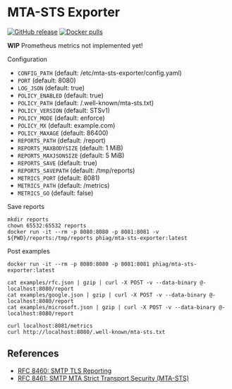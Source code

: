 # MTA-STS Exporter

[![GitHub release](https://img.shields.io/github/release/phi-ag/mta-sts-exporter.svg?logo=github&style=flat-square)](https://github.com/phi-ag/mta-sts-exporter/releases/latest)
[![Docker pulls](https://img.shields.io/docker/pulls/phiag/mta-sts-exporter.svg?logo=docker&style=flat-square)](https://hub.docker.com/r/phiag/mta-sts-exporter/tags)

**WIP** Prometheus metrics not implemented yet!

Configuration

- `CONFIG_PATH` (default: /etc/mta-sts-exporter/config.yaml)
- `PORT` (default: 8080)
- `LOG_JSON` (default: true)
- `POLICY_ENABLED` (default: true)
- `POLICY_PATH` (default: /.well-known/mta-sts.txt)
- `POLICY_VERSION` (default: STSv1)
- `POLICY_MODE` (default: enforce)
- `POLICY_MX` (default: example.com)
- `POLICY_MAXAGE` (default: 86400)
- `REPORTS_PATH` (default: /report)
- `REPORTS_MAXBODYSIZE` (default: 1 MiB)
- `REPORTS_MAXJSONSIZE` (default: 5 MiB)
- `REPORTS_SAVE` (default: true)
- `REPORTS_SAVEPATH` (default: /tmp/reports)
- `METRICS_PORT` (default: 8081)
- `METRICS_PATH` (default: /metrics)
- `METRICS_GO` (default: false)

Save reports

    mkdir reports
    chown 65532:65532 reports
    docker run -it --rm -p 8080:8080 -p 8081:8081 -v ${PWD}/reports:/tmp/reports phiag/mta-sts-exporter:latest

Post examples

    docker run -it --rm -p 8080:8080 -p 8081:8081 phiag/mta-sts-exporter:latest

    cat examples/rfc.json | gzip | curl -X POST -v --data-binary @- localhost:8080/report
    cat examples/google.json | gzip | curl -X POST -v --data-binary @- localhost:8080/report
    cat examples/microsoft.json | gzip | curl -X POST -v --data-binary @- localhost:8080/report

    curl localhost:8081/metrics
    curl http://localhost:8080/.well-known/mta-sts.txt

## References

- [RFC 8460: SMTP TLS Reporting](https://www.rfc-editor.org/rfc/rfc8460.html)
- [RFC 8461: SMTP MTA Strict Transport Security (MTA-STS)](https://www.rfc-editor.org/rfc/rfc8461.html)
